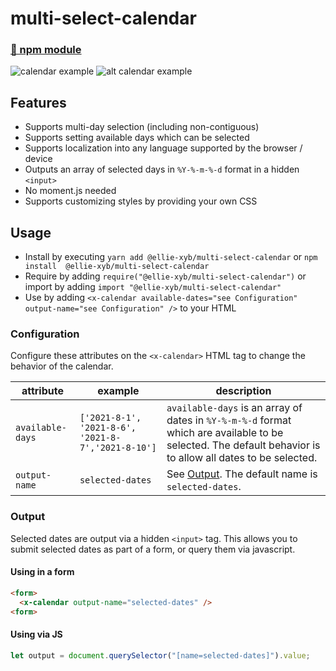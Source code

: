 # multi-select-calendar

### [🔗 npm module](https://www.npmjs.com/package/@ellie-xyb/multi-select-calendar)
![calendar example](https://res.cloudinary.com/ellie-xyb/image/upload/v1630385604/calendar-s_mtwrdo.png) 
![alt calendar example](https://res.cloudinary.com/ellie-xyb/image/upload/v1630386168/calendar-s2_yjzee0.png)

## Features

+ Supports multi-day selection (including non-contiguous)
+ Supports setting available days which can be selected
+ Supports localization into any language supported by the browser / device
+ Outputs an array of selected days in ```%Y-%-m-%-d``` format in a hidden `<input>`
+ No moment.js needed
+ Supports customizing styles by providing your own CSS

## Usage

+ Install by executing ``` yarn add @ellie-xyb/multi-select-calendar ``` or ```npm install  @ellie-xyb/multi-select-calendar```
+ Require by adding ```require("@ellie-xyb/multi-select-calendar")``` or import by adding ```import "@ellie-xyb/multi-select-calendar"```
+ Use by adding ```<x-calendar available-dates="see Configuration" output-name="see Configuration" />``` to your HTML

### Configuration

Configure these attributes on the `<x-calendar>` HTML tag to change the behavior of the calendar.

| attribute | example | description |
| --- | --- | --- |
| `available-days`  | ```['2021-8-1', '2021-8-6', '2021-8-7','2021-8-10']```  | `available-days` is an array of dates in ```%Y-%-m-%-d``` format which are available to be selected. The default behavior is to allow all dates to be selected. |
| `output-name`  | `selected-dates`  | See [Output](#Output). The default name is `selected-dates`. |

### Output

Selected dates are output via a hidden `<input>` tag. This allows you to submit selected dates as part of a form, or query them via javascript.

#### Using in a form

```html
<form>
  <x-calendar output-name="selected-dates" />
<form>
```

#### Using via JS

```javascript
let output = document.querySelector("[name=selected-dates]").value;
```
